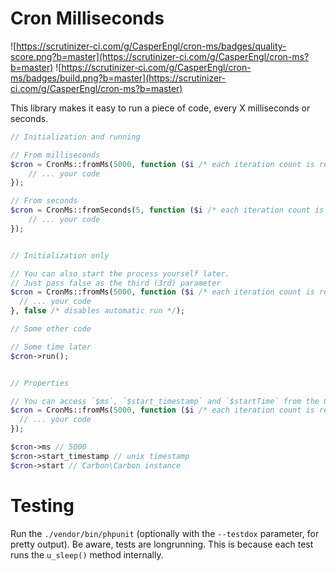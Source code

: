 # Cron Milliseconds

![https://scrutinizer-ci.com/g/CasperEngl/cron-ms/badges/quality-score.png?b=master](https://scrutinizer-ci.com/g/CasperEngl/cron-ms?b=master)
![https://scrutinizer-ci.com/g/CasperEngl/cron-ms/badges/build.png?b=master](https://scrutinizer-ci.com/g/CasperEngl/cron-ms?b=master)

This library makes it easy to run a piece of code, every X milliseconds or seconds.

```php
// Initialization and running

// From milliseconds
$cron = CronMs::fromMs(5000, function ($i /* each iteration count is returned here, start at 0 */) {
    // ... your code
});

// From seconds
$cron = CronMs::fromSeconds(5, function ($i /* each iteration count is returned here, start at 0 */) {
    // ... your code
});


// Initialization only

// You can also start the process yourself later.
// Just pass false as the third (3rd) parameter
$cron = CronMs::fromMs(5000, function ($i /* each iteration count is returned here, start at 0 */) {
  // ... your code
}, false /* disables automatic run */);

// Some other code

// Some time later
$cron->run();


// Properties

// You can access `$ms`, `$start_timestamp` and `$startTime` from the CronMs instance
$cron = CronMs::fromMs(5000, function ($i /* each iteration count is returned here, start at 0 */) {
  // ... your code
});

$cron->ms // 5000
$cron->start_timestamp // unix timestamp
$cron->start // Carbon\Carbon instance
```

# Testing

Run the `./vendor/bin/phpunit` (optionally with the `--testdox` parameter, for pretty output). Be aware, tests are longrunning. This is because each test runs the `u_sleep()` method internally.